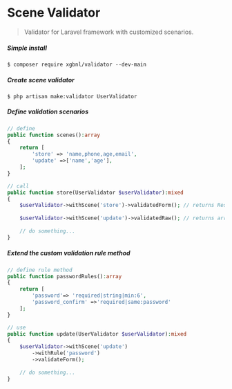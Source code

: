 # Scene Validator
> Validator for Laravel framework with customized scenarios.

##### Simple install
```shell
$ composer require xgbnl/validator --dev-main
```

##### Create scene validator
```shell
$ php artisan make:validator UserValidator
```

##### Define validation scenarios
```php
// define
public function scenes():array
{
    return [
        'store' => 'name,phone,age,email',
        'update' =>['name','age'],
    ];
}

// call
public function store(UserValidator $userValidator):mixed
{
    $userValidator->withScene('store')->validatedForm(); // returns ResourceDTO
    
    $userValidator->withScene('update')->validatedRaw(); // returns array
    
    // do something...
}
```

##### Extend the custom validation rule method
```php
// define rule method
public function passwordRules():array
{
    return [
        'password'=> 'required|string|min:6',
        'password_confirm' =>'required|same:password'
    ];
}

// use
public function update(UserValidator $userValidator):mixed
{
    $userValidator->withScene('update')
        ->withRule('password')
        ->validateForm();
        
    // do something...
}

```